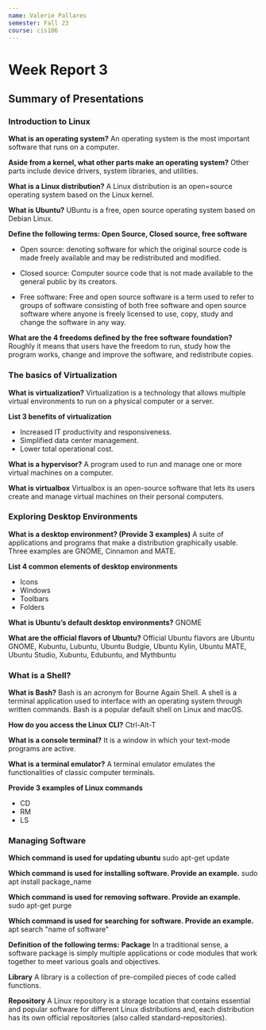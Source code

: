 ```yaml
---
name: Valerie Pallares
semester: Fall 23
course: cis106
---
```


# Week Report 3

## Summary of Presentations

### Introduction to Linux

**What is an operating system?**
An operating system is the most important software that runs on a computer. 

**Aside from a kernel, what other parts make an operating system?**
Other parts include device drivers, system libraries, and utilities.

**What is a Linux distribution?**
A Linux distribution is an open=source operating system based on the Linux kernel.

**What is Ubuntu?**
UBuntu is a free, open source operating system based on Debian Linux.

**Define the following terms: Open Source, Closed source, free software**
- Open source: denoting software for which the original source code is made freely available and may be redistributed and modified.

- Closed source: Computer source code that is not made available to the general public by its creators.

- Free software: Free and open source software is a term used to refer to groups of software consisting of both free software and open source software where anyone is freely licensed to use, copy, study and change the software in any way.

**What are the 4 freedoms defined by the free software foundation?**
Roughly it means that users have the freedom to run, study how the program works, change and improve the software, and redistribute copies. 

### The basics of Virtualization
**What is virtualization?**
Virtualization is a technology that allows multiple virtual environments to run on a physical computer or a server. 

**List 3 benefits of virtualization**
- Increased IT productivity and responsiveness.
- Simplified data center management.
- Lower total operational cost.

**What is a hypervisor?**
A program used to run and manage one or more virtual machines on a computer.

**What is virtualbox**
Virtualbox is an open-source software that lets its users create and manage virtual machines on their personal computers. 

### Exploring Desktop Environments
**What is a desktop environment? (Provide 3 examples)**
A suite of applications and programs that make a distribution graphically usable. Three examples are GNOME, Cinnamon and MATE.

**List 4 common elements of desktop environments**
- Icons
- Windows
- Toolbars
- Folders

**What is Ubuntu’s default desktop environments?**
GNOME

**What are the official flavors of Ubuntu?**
Official Ubuntu flavors are Ubuntu GNOME, Kubuntu, Lubuntu, Ubuntu Budgie, Ubuntu Kylin, Ubuntu MATE, Ubuntu Studio, Xubuntu, Edubuntu, and Mythbuntu

### What is a Shell?
**What is Bash?**
Bash is an acronym for Bourne Again Shell. A shell is a terminal application used to interface with an operating system through written commands. Bash is a popular default shell on Linux and macOS.

**How do you access the Linux CLI?**
Ctrl-Alt-T

**What is a console terminal?**
It is a window in which your text-mode programs are active.

**What is a terminal emulator?**
A terminal emulator emulates the functionalities of classic computer terminals.

**Provide 3 examples of Linux commands**
- CD
- RM
- LS

### Managing Software
**Which command is used for updating ubuntu**
sudo apt-get update

**Which command is used for installing software. Provide an example.**
sudo apt install package_name

**Which command is used for removing software. Provide an example.**
sudo apt-get purge

**Which command is used for searching for software. Provide an example.**
apt search "name of software"

**Definition of the following terms:**
**Package**
In a traditional sense, a software package is simply multiple applications or code modules that work together to meet various goals and objectives.

**Library**
A library is a collection of pre-compiled pieces of code called functions.

**Repository**
A Linux repository is a storage location that contains essential and popular software for different Linux distributions and, each distribution has its own official repositories (also called standard-repositories).


